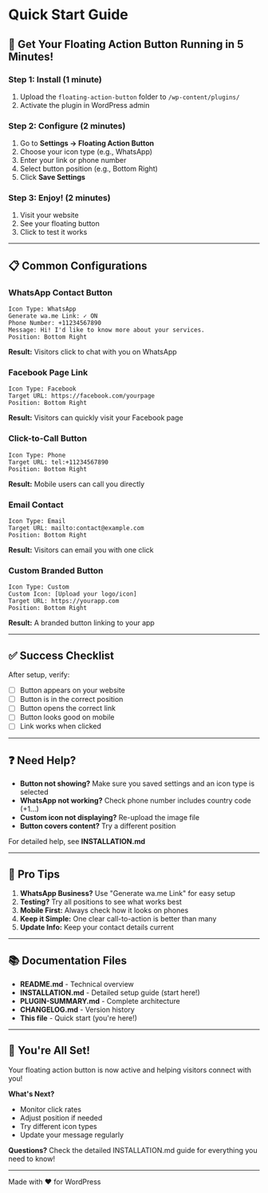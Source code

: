# Quick Start Guide

## 🚀 Get Your Floating Action Button Running in 5 Minutes!

### Step 1: Install (1 minute)
1. Upload the `floating-action-button` folder to `/wp-content/plugins/`
2. Activate the plugin in WordPress admin

### Step 2: Configure (2 minutes)
1. Go to **Settings → Floating Action Button**
2. Choose your icon type (e.g., WhatsApp)
3. Enter your link or phone number
4. Select button position (e.g., Bottom Right)
5. Click **Save Settings**

### Step 3: Enjoy! (2 minutes)
1. Visit your website
2. See your floating button
3. Click to test it works

---

## 📋 Common Configurations

### WhatsApp Contact Button
```
Icon Type: WhatsApp
Generate wa.me Link: ✓ ON
Phone Number: +11234567890
Message: Hi! I'd like to know more about your services.
Position: Bottom Right
```
**Result:** Visitors click to chat with you on WhatsApp

### Facebook Page Link
```
Icon Type: Facebook
Target URL: https://facebook.com/yourpage
Position: Bottom Right
```
**Result:** Visitors can quickly visit your Facebook page

### Click-to-Call Button
```
Icon Type: Phone
Target URL: tel:+11234567890
Position: Bottom Right
```
**Result:** Mobile users can call you directly

### Email Contact
```
Icon Type: Email
Target URL: mailto:contact@example.com
Position: Bottom Right
```
**Result:** Visitors can email you with one click

### Custom Branded Button
```
Icon Type: Custom
Custom Icon: [Upload your logo/icon]
Target URL: https://yourapp.com
Position: Bottom Right
```
**Result:** A branded button linking to your app

---

## ✅ Success Checklist

After setup, verify:
- [ ] Button appears on your website
- [ ] Button is in the correct position
- [ ] Button opens the correct link
- [ ] Button looks good on mobile
- [ ] Link works when clicked

---

## ❓ Need Help?

- **Button not showing?** Make sure you saved settings and an icon type is selected
- **WhatsApp not working?** Check phone number includes country code (+1...)
- **Custom icon not displaying?** Re-upload the image file
- **Button covers content?** Try a different position

For detailed help, see **INSTALLATION.md**

---

## 🎯 Pro Tips

1. **WhatsApp Business?** Use "Generate wa.me Link" for easy setup
2. **Testing?** Try all positions to see what works best
3. **Mobile First:** Always check how it looks on phones
4. **Keep it Simple:** One clear call-to-action is better than many
5. **Update Info:** Keep your contact details current

---

## 📚 Documentation Files

- **README.md** - Technical overview
- **INSTALLATION.md** - Detailed setup guide (start here!)
- **PLUGIN-SUMMARY.md** - Complete architecture
- **CHANGELOG.md** - Version history
- **This file** - Quick start (you're here!)

---

## 🎉 You're All Set!

Your floating action button is now active and helping visitors connect with you!

**What's Next?**
- Monitor click rates
- Adjust position if needed
- Try different icon types
- Update your message regularly

**Questions?** Check the detailed INSTALLATION.md guide for everything you need to know!

---

Made with ❤️ for WordPress
```
